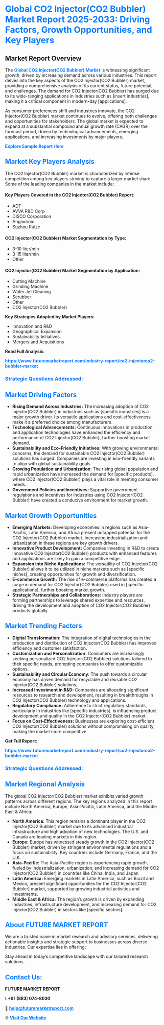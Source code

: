 <h1 style="color: #007BFF;">Global CO2 Injector(CO2 Bubbler) Market Report 2025-2033: Driving Factors, Growth Opportunities, and Key Players</h1>

<section id="overview">
<h2>Market Report Overview</h2>
<p>The <a href="https://www.futuremarketreport.com/industry-report/co2-injectorco2-bubbler-market" style="color: #007BFF; text-decoration: none;"><strong>Global CO2 Injector(CO2 Bubbler) Market</strong></a> is witnessing significant growth, driven by increasing demand across various industries. This report delves into the key aspects of the CO2 Injector(CO2 Bubbler) market, providing a comprehensive analysis of its current status, future potential, and challenges. The demand for CO2 Injector(CO2 Bubbler) has surged due to its wide-ranging applications in industries such as [insert industries], making it a critical component in modern-day [applications].</p>
<p>As consumer preferences shift and industries innovate, the CO2 Injector(CO2 Bubbler) market continues to evolve, offering both challenges and opportunities for stakeholders. The global market is expected to expand at a substantial compound annual growth rate (CAGR) over the forecast period, driven by technological advancements, emerging applications, and increasing investments by major players.</p>
</section>

<section id="overview">
<p><a href="https://www.futuremarketreport.com/request-sample/reportId=127907" style="color: #007BFF; text-decoration: none;"><strong>Explore Sample Report Here</strong></a></p>
</section>

<section id="key-players">
<h2 style="color: #007BFF;">Market Key Players Analysis</h2>
<p>The CO2 Injector(CO2 Bubbler) market is characterized by intense competition among key players striving to capture a larger market share. Some of the leading companies in the market include:</p>
<h4>Key Players Covered in the CO2 Injector(CO2 Bubbler) Report:</h4>
<ul><li>ADT</li><li>AVVA R&amp;D Corp</li><li>DISCO Corporation</li><li>Angiodroid</li><li>Suzhou Ruize</li></ul>
<h4>CO2 Injector(CO2 Bubbler) Market Segmentation by Type:</h4>
<ul><li>3-10 liter/min</li><li>3-15 liter/min</li><li>Other</li></ul>

<h4>CO2 Injector(CO2 Bubbler) Market Segmentation by Application:</h4>
<ul><li>Cutting Machine</li><li>Grinding Machine</li><li>Water Jet Cleaning</li><li>Scrubber</li><li>Other</li><li>CO2 Injector(CO2 Bubbler)</li></ul>
<p><strong>Key Strategies Adopted by Market Players:</strong></p>
<ul>
<li>Innovation and R&D</li>
<li>Geographical Expansion</li>
<li>Sustainability Initiatives</li>
<li>Mergers and Acquisitions</li>
</ul>
</section>

<section>
<p><strong>Read Full Analysis: </strong></p><a href="https://www.futuremarketreport.com/industry-report/co2-injectorco2-bubbler-market" style="color: #007BFF; text-decoration: none;"><strong>https://www.futuremarketreport.com/industry-report/co2-injectorco2-bubbler-market</strong></a>
<h3 style="color: #007BFF;">Strategic Questions Addressed:</h3>
</section>

<section id="driving-factors">
<h2 style="color: #007BFF;">Market Driving Factors</h2>
<ul>
<li><strong>Rising Demand Across Industries:</strong> The increasing adoption of CO2 Injector(CO2 Bubbler) in industries such as [specific industries] is a major growth driver. Its versatile applications and cost-effectiveness make it a preferred choice among manufacturers.</li>
<li><strong>Technological Advancements:</strong> Continuous innovations in production and application technologies have enhanced the efficiency and performance of CO2 Injector(CO2 Bubbler), further boosting market demand.</li>
<li><strong>Sustainability and Eco-Friendly Initiatives:</strong> With growing environmental concerns, the demand for sustainable CO2 Injector(CO2 Bubbler) solutions has surged. Companies are investing in eco-friendly variants to align with global sustainability goals.</li>
<li><strong>Growing Population and Urbanization:</strong> The rising global population and rapid urbanization have increased the demand for [specific products], where CO2 Injector(CO2 Bubbler) plays a vital role in meeting consumer needs.</li>
<li><strong>Government Policies and Incentives:</strong> Supportive government regulations and incentives for industries using CO2 Injector(CO2 Bubbler) have created a conducive environment for market growth.</li>
</ul>
</section>

<section id="growth-opportunities">
<h2 style="color: #007BFF;">Market Growth Opportunities</h2>
<ul>
<li><strong>Emerging Markets:</strong> Developing economies in regions such as Asia-Pacific, Latin America, and Africa present untapped potential for the CO2 Injector(CO2 Bubbler) market. Increasing industrialization and urbanization in these regions are key growth drivers.</li>
<li><strong>Innovative Product Development:</strong> Companies investing in R&D to create innovative CO2 Injector(CO2 Bubbler) products with enhanced features and applications are likely to gain a competitive edge.</li>
<li><strong>Expansion into Niche Applications:</strong> The versatility of CO2 Injector(CO2 Bubbler) allows it to be utilized in niche markets such as [specific niches], creating opportunities for growth and diversification.</li>
<li><strong>E-commerce Growth:</strong> The rise of e-commerce platforms has created a surge in demand for CO2 Injector(CO2 Bubbler) used in [specific applications], further boosting market growth.</li>
<li><strong>Strategic Partnerships and Collaborations:</strong> Industry players are forming partnerships to leverage shared expertise and resources, driving the development and adoption of CO2 Injector(CO2 Bubbler) products globally.</li>
</ul>
</section>

<section id="trending-factors">
<h2 style="color: #007BFF;">Market Trending Factors</h2>
<ul>
<li><strong>Digital Transformation:</strong> The integration of digital technologies in the production and distribution of CO2 Injector(CO2 Bubbler) has improved efficiency and customer satisfaction.</li>
<li><strong>Customization and Personalization:</strong> Consumers are increasingly seeking personalized CO2 Injector(CO2 Bubbler) solutions tailored to their specific needs, prompting companies to offer customizable options.</li>
<li><strong>Sustainability and Circular Economy:</strong> The push towards a circular economy has driven demand for recyclable and reusable CO2 Injector(CO2 Bubbler) solutions.</li>
<li><strong>Increased Investment in R&D:</strong> Companies are allocating significant resources to research and development, resulting in breakthroughs in CO2 Injector(CO2 Bubbler) technology and applications.</li>
<li><strong>Regulatory Compliance:</strong> Adherence to strict regulatory standards, particularly in industries like [specific industries], is influencing product development and quality in the CO2 Injector(CO2 Bubbler) market.</li>
<li><strong>Focus on Cost-Effectiveness:</strong> Businesses are exploring cost-efficient CO2 Injector(CO2 Bubbler) solutions without compromising on quality, making the market more competitive.</li>
</ul>
</section>

<section>
<p><strong>Get Full Report: </strong></p><a href="https://www.futuremarketreport.com/industry-report/co2-injectorco2-bubbler-market" style="color: #007BFF; text-decoration: none;"><strong>https://www.futuremarketreport.com/industry-report/co2-injectorco2-bubbler-market</strong></a>
<h3 style="color: #007BFF;">Strategic Questions Addressed:</h3>
</section>


<section id="regional-analysis">
<h2 style="color: #007BFF;">Market Regional Analysis</h2>
<p>The global CO2 Injector(CO2 Bubbler) market exhibits varied growth patterns across different regions. The key regions analyzed in this report include North America, Europe, Asia-Pacific, Latin America, and the Middle East & Africa:</p>
<ul>
<li><strong>North America:</strong> This region remains a dominant player in the CO2 Injector(CO2 Bubbler) market due to its advanced industrial infrastructure and high adoption of new technologies. The U.S. and Canada are leading markets in this region.</li>
<li><strong>Europe:</strong> Europe has witnessed steady growth in the CO2 Injector(CO2 Bubbler) market, driven by stringent environmental regulations and a focus on sustainability. Key countries include Germany, France, and the U.K.</li>
<li><strong>Asia-Pacific:</strong> The Asia-Pacific region is experiencing rapid growth, fueled by industrialization, urbanization, and increasing demand for CO2 Injector(CO2 Bubbler) in countries like China, India, and Japan.</li>
<li><strong>Latin America:</strong> Emerging markets in Latin America, such as Brazil and Mexico, present significant opportunities for the CO2 Injector(CO2 Bubbler) market, supported by growing industrial activities and investments.</li>
<li><strong>Middle East & Africa:</strong> The region’s growth is driven by expanding industries, infrastructure development, and increasing demand for CO2 Injector(CO2 Bubbler) in sectors like [specific sectors].</li>
</ul>
</section>

<footer>
<h2 style="color: #007BFF;">About FUTURE MARKET REPORT</h2>
<p>We are a trusted name in market research and advisory services, delivering actionable insights and strategic support to businesses across diverse industries. Our expertise lies in offering:</p>

<p>Stay ahead in today’s competitive landscape with our tailored research solutions.</p>

<h2 style="color: #007BFF;">Contact Us:</h2>
<p><strong>FUTURE MARKET REPORT</strong></p>
<p>📞 <strong>+91 (883) 074-8030</strong></p>
<p>📧 <strong><a href="mailto:help@futuremarketreport.com" style="color: #007BFF;">help@futuremarketreport.com</a></strong></p>
<p>🌐 <strong><a href="https://www.futuremarketreport.com/" style="color: #007BFF;">Visit Our Website</a></strong></p>
</footer>
